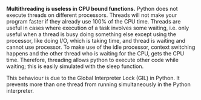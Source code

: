 **Multithreading is useless in CPU bound functions.**
Python does not execute threads on different processors.
Threads will not make your program faster if they already use 100% of the CPU time.
Threads are useful in cases where execution of a task involves some waiting, i.e. only useful when a thread is busy doing something else except using the processor, like doing I/O, which is taking time, and thread is waiting and cannot use processor. To make use of the idle processor, context switching happens and the other thread who is waiting for the CPU, gets the CPU time. 
Therefore, threading allows python to execute other code while waiting; this is easily simulated with the sleep function.

This behaviour is due to the Global Interpreter Lock (GIL) in Python.
It prevents more than one thread from running simultaneously in the Python interpreter.

